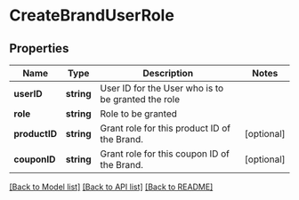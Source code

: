 # CreateBrandUserRole

## Properties
Name | Type | Description | Notes
------------ | ------------- | ------------- | -------------
**userID** | **string** | User ID for the User who is to be granted the role | 
**role** | **string** | Role to be granted | 
**productID** | **string** | Grant role for this product ID of the Brand. | [optional] 
**couponID** | **string** | Grant role for this coupon ID  of the Brand. | [optional] 

[[Back to Model list]](../README.md#documentation-for-models) [[Back to API list]](../README.md#documentation-for-api-endpoints) [[Back to README]](../README.md)


